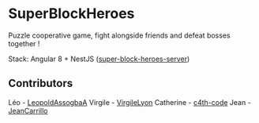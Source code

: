 # SuperBlockHeroes

Puzzle cooperative game, fight alongside friends and defeat bosses together !

Stack: Angular 8 + NestJS ([super-block-heroes-server](https://github.com/JeanCarrillo/super-block-heroes-server))

## Contributors

Léo - [LeopoldAssogbaA](https://github.com/LeopoldAssogbaA)
Virgile - [VirgileLyon](https://github.com/VirgileLyon)
Catherine - [c4th-code](https://github.com/c4th-code)
Jean - [JeanCarrillo](https://github.com/JeanCarrillo)
